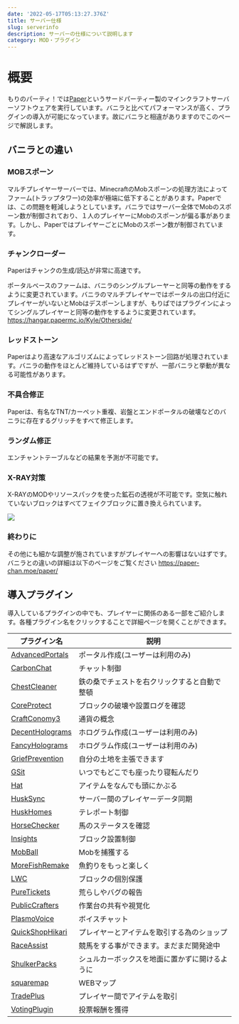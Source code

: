 ```yaml
---
date: '2022-05-17T05:13:27.376Z'
title: サーバー仕様
slug: serverinfo
description: サーバーの仕様について説明します
category: MOD・プラグイン
---
```

# 概要

もりのパーティ！では[Paper](https://papermc.io/)というサードパーティー製のマインクラフトサーバーソフトウェアを実行しています。バニラと比べてパフォーマンスが高く、プラグインの導入が可能になっています。故にバニラと相違がありますのでこのページで解説します。

## バニラとの違い

### MOBスポーン

マルチプレイヤーサーバーでは、MinecraftのMobスポーンの処理方法によってファーム(トラップタワー)の効率が極端に低下することがあります。Paperでは、この問題を軽減しようとしています。バニラではサーバー全体でMobのスポーン数が制御されており、１人のプレイヤーにMobのスポーンが偏る事があります。しかし、PaperではプレイヤーごとにMobのスポーン数が制御されています。

### チャンクローダー

Paperはチャンクの生成/読込が非常に高速です。

ポータルベースのファームは、バニラのシングルプレーヤーと同等の動作をするように変更されています。バニラのマルチプレイヤーではポータルの出口付近にプレイヤーがいないとMobはデスポーンしますが、もりぱではプラグインによってシングルプレイヤーと同等の動作をするように変更されています。
https://hangar.papermc.io/Kyle/Otherside/

### レッドストーン

Paperはより高速なアルゴリズムによってレッドストーン回路が処理されています。バニラの動作をほとんど維持しているはずですが、一部バニラと挙動が異なる可能性があります。

### 不具合修正

Paperは、有名なTNT/カーペット重複、岩盤とエンドポータルの破壊などのバニラに存在するグリッチをすべて修正します。

### ランダム修正

エンチャントテーブルなどの結果を予測が不可能です。

### X-RAY対策

X-RAYのMODやリソースパックを使った鉱石の透視が不可能です。空気に触れていないブロックはすべてフェイクブロックに置き換えられています。

<!--StartFragment-->

![](https://cdn.discordapp.com/attachments/576354121142108170/1209240770691862549/2024-02-20_05.44.19.png?ex=65ef6eba&is=65dcf9ba&hm=8dd3e722ca401acb2e29a2d219226ccd5d8ee1d49032ae21140ac85f37794260&)

<!--EndFragment-->

### 終わりに

その他にも細かな調整が施されていますがプレイヤーへの影響はないはずです。
バニラとの違いの詳細は以下のページをご覧ください
https://paper-chan.moe/paper/

## 導入プラグイン

導入しているプラグインの中でも、プレイヤーに関係のある一部をご紹介します。各種プラグイン名をクリックすることで詳細ページを開くことができます。

| プラグイン名                                                                                                                                       | 説明                      |
| -------------------------------------------------------------------------------------------------------------------------------------------- | ----------------------- |
| [AdvancedPortals](https://modrinth.com/plugin/advanced-portals)                                                                              | ポータル作成(ユーザーは利用のみ)       |
| [CarbonChat](https://modrinth.com/plugin/carbon)                                                                                             | チャット制御                  |
| [ChestCleaner](https://www.spigotmc.org/resources/chestcleaner-sorting-plugin-api.40313/)                                                    | 鉄の桑でチェストを右クリックすると自動で整頓  |
| [CoreProtect](https://docs.coreprotect.net/)                                                                                                 | ブロックの破壊や設置ログを確認         |
| [CraftConomy3](https://github.com/pavog/craftconomy3)                                                                                        | 通貨の概念                   |
| [DecentHolograms](https://wiki.decentholograms.eu/)                                                                                          | ホログラム作成(ユーザーは利用のみ)      |
| [FancyHolograms](https://fancymcplugins.github.io/docs/fancyholograms.html)                                                                  | ホログラム作成(ユーザーは利用のみ)      |
| [GriefPrevention](https://docs.griefprevention.com/)                                                                                         | 自分の土地を主張できます            |
| [GSit](https://www.spigotmc.org/resources/gsit-modern-sit-seat-and-chair-lay-and-crawl-plugin-1-13-1-20-4.62325/)                            | いつでもどこでも座ったり寝転んだり       |
| [Hat](https://www.spigotmc.org/resources/hat.33980/)                                                                                         | アイテムをなんでも頭にかぶる          |
| [HuskSync](https://william278.net/project/husksync)                                                                                          | サーバー間のプレイヤーデータ同期        |
| [HuskHomes](https://william278.net/project/huskhomes)                                                                                        | テレポート制御                 |
| [HorseChecker](https://github.com/tyonakaisan/HorseChecker-v2)                                                                               | 馬のステータスを確認              |
| [Insights](https://www.spigotmc.org/resources/insights-super-configurable-region-limits-asynchronous-scans-1-19-2.56489/)                    | ブロック設置制御                |
| [MobBall](https://github.com/NamiUni/MobBall)                                                                                                | Mobを捕獲する                |
| [MoreFishRemake](https://github.com/NamiUni/MoreFishRemake-WIP)                                                                              | 魚釣りをもっと楽しく              |
| [LWC](https://www.spigotmc.org/resources/lwc-extended.69551/)                                                                                | ブロックの個別保護               |
| [PureTickets](https://github.com/broccolai/tickets/wiki)                                                                                     | 荒らしやバグの報告               |
| [PublicCrafters](https://github.com/BananaPuncher714/PublicCrafters)                                                                         | 作業台の共有や視覚化              |
| [PlasmoVoice](https://plasmovoice.com/)                                                                                                      | ボイスチャット                 |
| [QuickShopHikari](https://ghost-chu.github.io/QuickShop-Hikari-Documents/)                                                                   | プレイヤーとアイテムを取引する為のショップ   |
| [RaceAssist](<>)                                                                                                                             | 競馬をする事ができます。まだまだ開発途中    |
| [ShulkerPacks](https://www.spigotmc.org/resources/shulker-backpacks-1-13-1-19.67466/)                                                        | シュルカーボックスを地面に置かずに開けるように |
| [squaremap](https://modrinth.com/plugin/squaremap)                                                                                           | WEBマップ                  |
| [TradePlus](https://www.spigotmc.org/resources/trade-%E2%9C%B1-trade-items-money-tokens-protection-blocks-and-more-in-an-elegant-gui.23138/) | プレイヤー間でアイテムを取引          |
| [VotingPlugin](https://github.com/BenCodez/VotingPlugin/wiki)                                                                                | 投票報酬を獲得                 |
